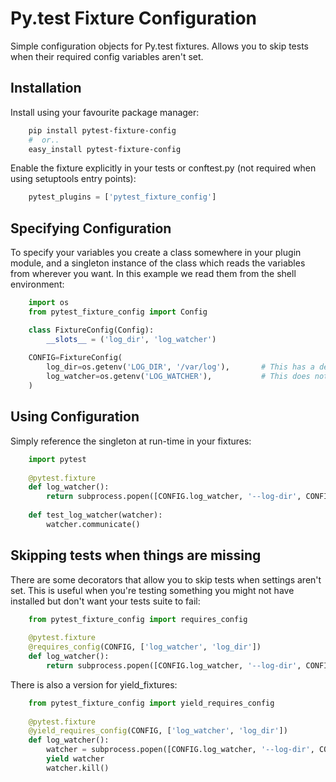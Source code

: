# Py.test Fixture Configuration

Simple configuration objects for Py.test fixtures. 
Allows you to skip tests when their required config variables aren't set.
                      
## Installation

Install using your favourite package manager:

```bash
    pip install pytest-fixture-config
    #  or..
    easy_install pytest-fixture-config
```

Enable the fixture explicitly in your tests or conftest.py (not required when using setuptools entry points):

```python
    pytest_plugins = ['pytest_fixture_config']
```


## Specifying Configuration

To specify your variables you create a class somewhere in your plugin module,
and a singleton instance of the class which reads the variables from wherever
you want. In this example we read them from the shell environment:

```python
    import os
    from pytest_fixture_config import Config

    class FixtureConfig(Config):
        __slots__ = ('log_dir', 'log_watcher')
        
    CONFIG=FixtureConfig(
        log_dir=os.getenv('LOG_DIR', '/var/log'),       # This has a default
        log_watcher=os.getenv('LOG_WATCHER'),           # This does not 
    )
```    

## Using Configuration

Simply reference the singleton at run-time in your fixtures:

```python
    import pytest
    
    @pytest.fixture
    def log_watcher():
        return subprocess.popen([CONFIG.log_watcher, '--log-dir', CONFIG.log_dir])
    
    def test_log_watcher(watcher):
        watcher.communicate()
```

## Skipping tests when things are missing

There are some decorators that allow you to skip tests when settings aren't set.
This is useful when you're testing something you might not have installed
but don't want your tests suite to fail:

```python
    from pytest_fixture_config import requires_config
    
    @pytest.fixture
    @requires_config(CONFIG, ['log_watcher', 'log_dir'])
    def log_watcher():
        return subprocess.popen([CONFIG.log_watcher, '--log-dir', CONFIG.log_dir])
```
    
There is also a version for yield_fixtures:

```python
    from pytest_fixture_config import yield_requires_config
    
    @pytest.fixture
    @yield_requires_config(CONFIG, ['log_watcher', 'log_dir'])
    def log_watcher():
        watcher = subprocess.popen([CONFIG.log_watcher, '--log-dir', CONFIG.log_dir])
        yield watcher
        watcher.kill()
```
